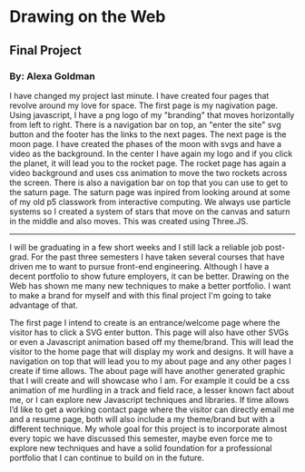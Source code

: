 # Drawing on the Web

## Final Project

### By: Alexa Goldman

I have changed my project last minute. I have created four pages that revolve around my love for space. The first page is my nagivation page. Using javascript, I have a png logo of my "branding" that moves horizontally from left to right. There is a navigation bar on top, an "enter the site" svg button and the footer has the links to the next pages.  The next page is the moon page. I have created the phases of the moon with svgs and have a video as the background. In the center I have again my logo and if you click the planet, it will lead you to the rocket page. The rocket page has again a video background and uses css animation to move the two rockets across the screen. There is also a navigation bar on top that you can use to get to the saturn page. The saturn page was inpired from looking around at some of my old p5 classwork from interactive computing. We always use particle systems so I created a system of stars that move on the canvas and saturn in the middle and also moves. This was created using Three.JS.

-----------------------------------------------------------------------------------------------------------------------------

I will be graduating in a few short weeks and I still lack a reliable job post-grad. For the past three semesters I have taken several courses that have driven me to want to pursue front-end engineering. Although I have a decent portfolio to show future employers, it can be better. Drawing on the Web has shown me many new techniques to make a better portfolio. I want to make a brand for myself and with this final project I'm going to take advantage of that. 

The first page I intend to create is an entrance/welcome page where the visitor has to click a SVG enter button. This page will also have other SVGs or even a Javascript animation based off my theme/brand. This will lead the visitor to the home page that will display my work and designs. It will have a navigation on top that will lead you to my about page and any other pages I create if time allows. The about page will have another generated graphic that I will create and will showcase who I am. For example it could be a css animation of me hurdling in a track and field race, a lesser known fact about me, or I can explore new Javascript techniques and libraries. If time allows I’d like to get a working contact page where the visitor can directly email me and a resume page, both will also include a my theme/brand but with a different technique. My whole goal for this project is to incorporate almost every topic we have discussed this semester, maybe even force me to explore new techniques and have a solid foundation for a professional portfolio that I can continue to build on in the future. 


